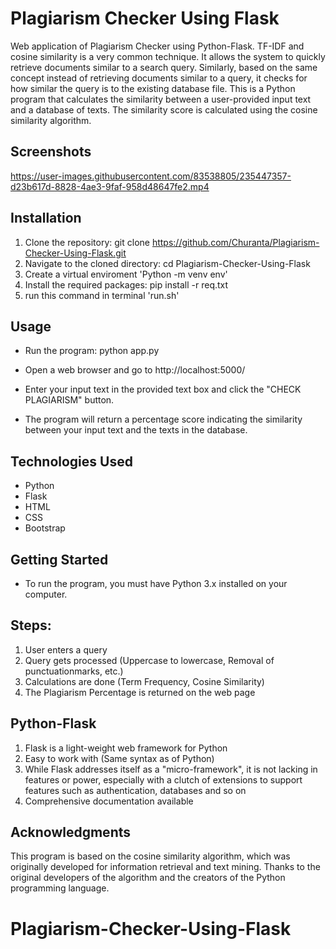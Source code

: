 # Plagiarism Checker Using Flask

Web application of Plagiarism Checker using Python-Flask. TF-IDF and cosine similarity is a very common technique. It allows the system to quickly retrieve documents similar to a search query. Similarly, based on the same concept instead of retrieving documents similar to a query, it checks for how similar the query is to the existing database file. This is a Python program that calculates the similarity between a user-provided input text and a database of texts. The similarity score is calculated using the cosine similarity algorithm.

## Screenshots


https://user-images.githubusercontent.com/83538805/235447357-d23b617d-8828-4ae3-9faf-958d48647fe2.mp4



## Installation

1. Clone the repository: git clone https://github.com/Churanta/Plagiarism-Checker-Using-Flask.git
2. Navigate to the cloned directory: cd Plagiarism-Checker-Using-Flask
3. Create a virtual enviroment 'Python -m venv env'
4. Install the required packages: pip install -r req.txt
5. run this command in terminal 'run.sh'

## Usage

- Run the program: python app.py

- Open a web browser and go to http://localhost:5000/

- Enter your input text in the provided text box and click the "CHECK PLAGIARISM" button.

- The program will return a percentage score indicating the similarity between your input text and the texts in the database.

## Technologies Used

- Python
- Flask
- HTML
- CSS
- Bootstrap

## Getting Started

- To run the program, you must have Python 3.x installed on your computer.

## Steps:

1. User enters a query
2. Query gets processed (Uppercase to lowercase, Removal of punctuationmarks, etc.)
3. Calculations are done (Term Frequency, Cosine Similarity)
4. The Plagiarism Percentage is returned on the web page

## Python-Flask

1. Flask is a light-weight web framework for Python
2. Easy to work with (Same syntax as of Python)
3. While Flask addresses itself as a "micro-framework", it is not lacking in features or power, especially with a clutch of extensions to support features such as authentication, databases and so on
4. Comprehensive documentation available

## Acknowledgments

This program is based on the cosine similarity algorithm, which was originally developed for information retrieval and text mining. Thanks to the original developers of the algorithm and the creators of the Python programming language.

# Plagiarism-Checker-Using-Flask
